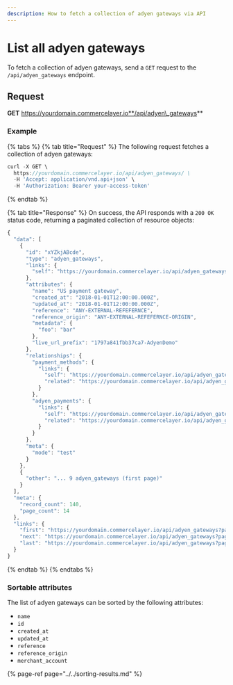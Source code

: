 ```yaml
---
description: How to fetch a collection of adyen gateways via API
---
```


# List all adyen gateways

To fetch a collection of adyen gateways, send a `GET` request to the `/api/adyen_gateways` endpoint.

## Request

**GET** https://yourdomain.commercelayer.io**/api/adyen\_gateways**

### **Example**

{% tabs %}
{% tab title="Request" %}
The following request fetches a collection of adyen gateways:

```javascript
curl -X GET \
  https://yourdomain.commercelayer.io/api/adyen_gateways/ \
  -H 'Accept: application/vnd.api+json' \
  -H 'Authorization: Bearer your-access-token'
```
{% endtab %}

{% tab title="Response" %}
On success, the API responds with a `200 OK` status code, returning a paginated collection of resource objects:

```javascript
{
  "data": [
    {
      "id": "xYZkjABcde",
      "type": "adyen_gateways",
      "links": {
        "self": "https://yourdomain.commercelayer.io/api/adyen_gateways/xYZkjABcde"
      },
      "attributes": {
        "name": "US payment gateway",
        "created_at": "2018-01-01T12:00:00.000Z",
        "updated_at": "2018-01-01T12:00:00.000Z",
        "reference": "ANY-EXTERNAL-REFEFERNCE",
        "reference_origin": "ANY-EXTERNAL-REFEFERNCE-ORIGIN",
        "metadata": {
          "foo": "bar"
        },
        "live_url_prefix": "1797a841fbb37ca7-AdyenDemo"
      },
      "relationships": {
        "payment_methods": {
          "links": {
            "self": "https://yourdomain.commercelayer.io/api/adyen_gateways/xYZkjABcde/relationships/payment_methods",
            "related": "https://yourdomain.commercelayer.io/api/adyen_gateways/xYZkjABcde/payment_methods"
          }
        },
        "adyen_payments": {
          "links": {
            "self": "https://yourdomain.commercelayer.io/api/adyen_gateways/xYZkjABcde/relationships/adyen_payments",
            "related": "https://yourdomain.commercelayer.io/api/adyen_gateways/xYZkjABcde/adyen_payments"
          }
        }
      },
      "meta": {
        "mode": "test"
      }
    },
    {
      "other": "... 9 adyen_gateways (first page)"
    }
  ],
  "meta": {
    "record_count": 140,
    "page_count": 14
  },
  "links": {
    "first": "https://yourdomain.commercelayer.io/api/adyen_gateways?page[number]=1&page[size]=10",
    "next": "https://yourdomain.commercelayer.io/api/adyen_gateways?page[number]=2&page[size]=10",
    "last": "https://yourdomain.commercelayer.io/api/adyen_gateways?page[number]=14&page[size]=10"
  }
}
```
{% endtab %}
{% endtabs %}

### Sortable attributes

The list of adyen gateways can be sorted by the following attributes:

* `name`
* `id`
* `created_at`
* `updated_at`
* `reference`
* `reference_origin`
* `merchant_account`

{% page-ref page="../../sorting-results.md" %}

